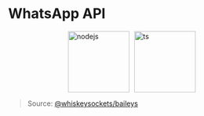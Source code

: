 # WhatsApp API

<div style="display: flex; justify-content: center; gap: 10px;">
<a href="https://nodejs.org/" ><img src="https://img.shields.io/badge/Node.js-14.17-green" alt="nodejs" width="125" /></a>
<a href="https://www.typescriptlang.org/"><img src="https://img.shields.io/badge/TypeScript-4.5-blue" alt="ts" width="125" /></a>
</div>

> Source: [@whiskeysockets/baileys](https://github.com/WhiskeySockets/Baileys)

